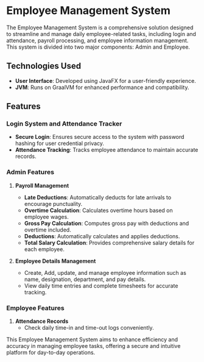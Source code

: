 # Employee Management System

The Employee Management System is a comprehensive solution designed to streamline and manage daily employee-related tasks, including login and attendance, payroll processing, and employee information management. This system is divided into two major components: Admin and Employee.

## Technologies Used
- **User Interface**: Developed using JavaFX for a user-friendly experience.
- **JVM**: Runs on GraalVM for enhanced performance and compatibility.

## Features

### Login System and Attendance Tracker
- **Secure Login**: Ensures secure access to the system with password hashing for user credential privacy.
- **Attendance Tracking**: Tracks employee attendance to maintain accurate records.

### Admin Features

1. **Payroll Management**
   - **Late Deductions**: Automatically deducts for late arrivals to encourage punctuality.
   - **Overtime Calculation**: Calculates overtime hours based on employee wages.
   - **Gross Pay Calculation**: Computes gross pay with deductions and overtime included.
   - **Deductions**: Automatically calculates and applies deductions.
   - **Total Salary Calculation**: Provides comprehensive salary details for each employee.
 
2. **Employee Details Management**
   - Create, Add, update, and manage employee information such as name, designation, department, and pay details.
   - View daily time entries and complete timesheets for accurate tracking.

### Employee Features

1. **Attendance Records**
   - Check daily time-in and time-out logs conveniently.


This Employee Management System aims to enhance efficiency and accuracy in managing employee tasks, offering a secure and intuitive platform for day-to-day operations.
